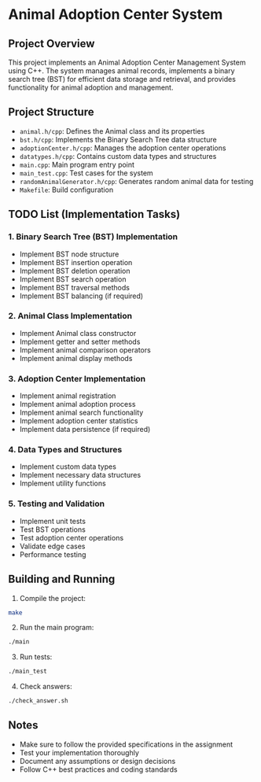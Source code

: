# Animal Adoption Center System

## Project Overview
This project implements an Animal Adoption Center Management System using C++. The system manages animal records, implements a binary search tree (BST) for efficient data storage and retrieval, and provides functionality for animal adoption and management.

## Project Structure
- `animal.h/cpp`: Defines the Animal class and its properties
- `bst.h/cpp`: Implements the Binary Search Tree data structure
- `adoptionCenter.h/cpp`: Manages the adoption center operations
- `datatypes.h/cpp`: Contains custom data types and structures
- `main.cpp`: Main program entry point
- `main_test.cpp`: Test cases for the system
- `randomAnimalGenerator.h/cpp`: Generates random animal data for testing
- `Makefile`: Build configuration

## TODO List (Implementation Tasks)

### 1. Binary Search Tree (BST) Implementation
- Implement BST node structure
- Implement BST insertion operation
- Implement BST deletion operation
- Implement BST search operation
- Implement BST traversal methods
- Implement BST balancing (if required)

### 2. Animal Class Implementation
- Implement Animal class constructor
- Implement getter and setter methods
- Implement animal comparison operators
- Implement animal display methods

### 3. Adoption Center Implementation
- Implement animal registration
- Implement animal adoption process
- Implement animal search functionality
- Implement adoption center statistics
- Implement data persistence (if required)

### 4. Data Types and Structures
- Implement custom data types
- Implement necessary data structures
- Implement utility functions

### 5. Testing and Validation
- Implement unit tests
- Test BST operations
- Test adoption center operations
- Validate edge cases
- Performance testing

## Building and Running
1. Compile the project:
```bash
make
```

2. Run the main program:
```bash
./main
```

3. Run tests:
```bash
./main_test
```

4. Check answers:
```bash
./check_answer.sh
```

## Notes
- Make sure to follow the provided specifications in the assignment
- Test your implementation thoroughly
- Document any assumptions or design decisions
- Follow C++ best practices and coding standards 
